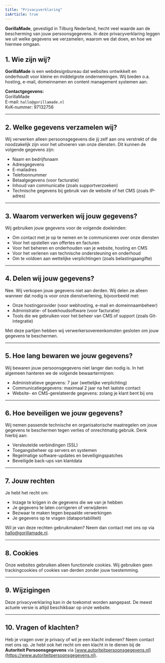 ```yaml
---
title: "Privacyverklaring"
isArticle: true
---
```


**GorillaMade**, gevestigd in Tilburg Nederland, hecht veel waarde aan de bescherming van jouw persoonsgegevens. In deze privacyverklaring leggen we uit welke gegevens we verzamelen, waarom we dat doen, en hoe we hiermee omgaan.

## 1. Wie zijn wij?

**GorillaMade** is een webdesignbureau dat websites ontwikkelt en onderhoudt voor kleine en middelgrote ondernemingen. Wij bieden o.a. hosting, e-mail, domeinnamen en content management systemen aan.

**Contactgegevens:**  
GorillaMade \
E-mail: ```hallo@gorillamade.nl``` \
KvK-nummer: 97132756

---

## 2. Welke gegevens verzamelen wij?

Wij verwerken alleen persoonsgegevens die jij zelf aan ons verstrekt of die noodzakelijk zijn voor het uitvoeren van onze diensten. Dit kunnen de volgende gegevens zijn:

- Naam en bedrijfsnaam  
- Adresgegevens  
- E-mailadres  
- Telefoonnummer  
- Betaalgegevens (voor facturatie)  
- Inhoud van communicatie (zoals supportverzoeken)  
- Technische gegevens bij gebruik van de website of het CMS (zoals IP-adres)

---

## 3. Waarom verwerken wij jouw gegevens?

Wij gebruiken jouw gegevens voor de volgende doeleinden:

- Om contact met je op te nemen en te communiceren over onze diensten  
- Voor het opstellen van offertes en facturen  
- Voor het beheren en onderhouden van je website, hosting en CMS  
- Voor het verlenen van technische ondersteuning en onderhoud  
- Om te voldoen aan wettelijke verplichtingen (zoals belastingaangifte)

---

## 4. Delen wij jouw gegevens?

Nee. Wij verkopen jouw gegevens niet aan derden. Wij delen ze alleen wanneer dat nodig is voor onze dienstverlening, bijvoorbeeld met:

- Onze hostingprovider (voor webhosting, e-mail en domeinnaambeheer)  
- Administratie- of boekhoudsoftware (voor facturatie)  
- Tools die we gebruiken voor het beheer van CMS of support (zoals Git-integratie)

Met deze partijen hebben wij verwerkersovereenkomsten gesloten om jouw gegevens te beschermen.

---

## 5. Hoe lang bewaren we jouw gegevens?

Wij bewaren jouw persoonsgegevens niet langer dan nodig is. In het algemeen hanteren we de volgende bewaartermijnen:

- Administratieve gegevens: 7 jaar (wettelijke verplichting)  
- Communicatiegegevens: maximaal 2 jaar na het laatste contact  
- Website- en CMS-gerelateerde gegevens: zolang je klant bent bij ons

---

## 6. Hoe beveiligen we jouw gegevens?

Wij nemen passende technische en organisatorische maatregelen om jouw gegevens te beschermen tegen verlies of onrechtmatig gebruik. Denk hierbij aan:

- Versleutelde verbindingen (SSL)  
- Toegangsbeheer op servers en systemen  
- Regelmatige software-updates en beveiligingspatches  
- Beveiligde back-ups van klantdata

---

## 7. Jouw rechten

Je hebt het recht om:

- Inzage te krijgen in de gegevens die we van je hebben  
- Je gegevens te laten corrigeren of verwijderen  
- Bezwaar te maken tegen bepaalde verwerkingen  
- Je gegevens op te vragen (dataportabiliteit)

Wil je van deze rechten gebruikmaken? Neem dan contact met ons op via hallo@gorillamade.nl.

---

## 8. Cookies

Onze websites gebruiken alleen functionele cookies. Wij gebruiken geen trackingcookies of cookies van derden zonder jouw toestemming.

---

## 9. Wijzigingen

Deze privacyverklaring kan in de toekomst worden aangepast. De meest actuele versie is altijd beschikbaar op onze website.

---

## 10. Vragen of klachten?

Heb je vragen over je privacy of wil je een klacht indienen? Neem contact met ons op. Je hebt ook het recht om een klacht in te dienen bij de **Autoriteit Persoonsgegevens** via [www.autoriteitpersoonsgegevens.nl](https://www.autoriteitpersoonsgegevens.nl).